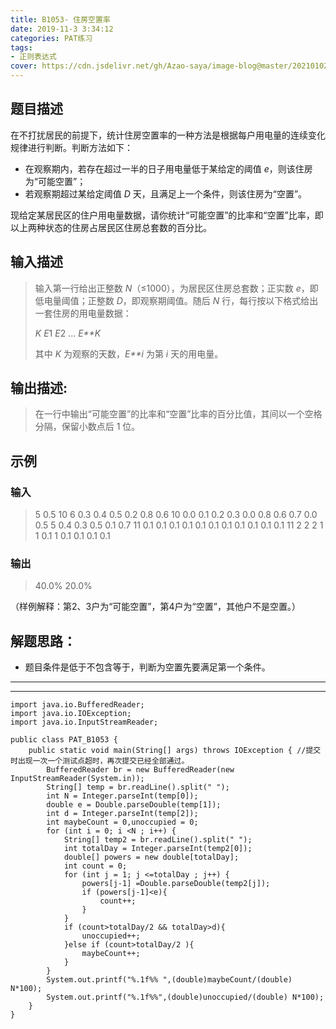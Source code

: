 ```yaml
---
title: B1053- 住房空置率 
date: 2019-11-3 3:34:12 
categories: PAT练习
tags:
- 正则表达式
cover: https://cdn.jsdelivr.net/gh/Azao-saya/image-blog@master/20210102/id=57171771(BoCuden).50wbrbiulzc0.jpg
---
```


## 题目描述 <!--more-->

在不打扰居民的前提下，统计住房空置率的一种方法是根据每户用电量的连续变化规律进行判断。判断方法如下：

- 在观察期内，若存在超过一半的日子用电量低于某给定的阈值 *e*，则该住房为“可能空置”；
- 若观察期超过某给定阈值 *D* 天，且满足上一个条件，则该住房为“空置”。

现给定某居民区的住户用电量数据，请你统计“可能空置”的比率和“空置”比率，即以上两种状态的住房占居民区住房总套数的百分比。

## 输入描述

> 输入第一行给出正整数 *N*（≤1000），为居民区住房总套数；正实数 *e*，即低电量阈值；正整数 *D*，即观察期阈值。随后 *N* 行，每行按以下格式给出一套住房的用电量数据：
>
> *K* *E*1 *E*2 ... *E**K*
>
> 其中 *K* 为观察的天数，*E**i* 为第 *i* 天的用电量。

## 输出描述:

> 在一行中输出“可能空置”的比率和“空置”比率的百分比值，其间以一个空格分隔，保留小数点后 1 位。 

## 示例

### 输入

> 5 0.5 10
> 6 0.3 0.4 0.5 0.2 0.8 0.6
>  10 0.0 0.1 0.2 0.3 0.0 0.8 0.6 0.7 0.0 0.5
> 5 0.4 0.3 0.5 0.1 0.7
> 11 0.1 0.1 0.1 0.1 0.1 0.1 0.1 0.1 0.1 0.1 0.1
> 11 2 2 2 1 1 0.1 1 0.1 0.1 0.1 0.1

### 输出

> 40.0% 20.0%

 （样例解释：第2、3户为“可能空置”，第4户为“空置”，其他户不是空置。） 

## 解题思路：

-  题目条件是低于不包含等于，判断为空置先要满足第一个条件。

---

---



```
import java.io.BufferedReader;
import java.io.IOException;
import java.io.InputStreamReader;

public class PAT_B1053 {
    public static void main(String[] args) throws IOException { //提交时出现一次一个测试点超时，再次提交已经全部通过。
        BufferedReader br = new BufferedReader(new InputStreamReader(System.in));
        String[] temp = br.readLine().split(" ");
        int N = Integer.parseInt(temp[0]);
        double e = Double.parseDouble(temp[1]);
        int d = Integer.parseInt(temp[2]);
        int maybeCount = 0,unoccupied = 0;
        for (int i = 0; i <N ; i++) {
            String[] temp2 = br.readLine().split(" ");
            int totalDay = Integer.parseInt(temp2[0]);
            double[] powers = new double[totalDay];
            int count = 0;
            for (int j = 1; j <=totalDay ; j++) {
                powers[j-1] =Double.parseDouble(temp2[j]);
                if (powers[j-1]<e){
                    count++;
                }
            }
            if (count>totalDay/2 && totalDay>d){
                unoccupied++;
            }else if (count>totalDay/2 ){
                maybeCount++;
            }
        }
        System.out.printf("%.1f%% ",(double)maybeCount/(double) N*100);
        System.out.printf("%.1f%%",(double)unoccupied/(double) N*100);
    }
}
```

